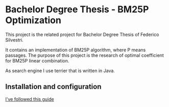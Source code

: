 # Bachelor Degree Thesis - BM25P Optimization

This project is the related project for Bachelor Degree Thesis of Federico
Silvestri.

It contains an implementation of BM25P algorithm, where P means passages.
The purpose of this project is the research of optimal coefficient for BM25P
linear combination.

As search engine I use terrier that is written in Java.


## Installation and configuration
[I've followed this guide](http://terrier.org/docs/v5.1/terrier_develop.html)